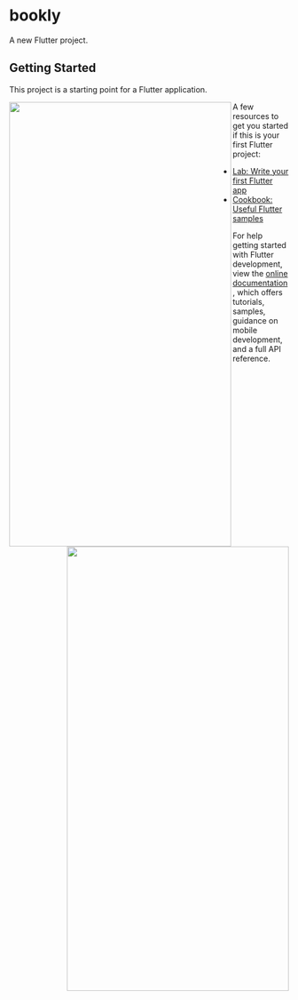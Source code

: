 # bookly

A new Flutter project.

## Getting Started

This project is a starting point for a Flutter application.


<img src="https://user-images.githubusercontent.com/50297806/220133760-57378230-6287-4bcf-a7b2-bec197dcc95a.png" align="left" style=" width:400px ; height:800px "  >
<img src="https://user-images.githubusercontent.com/50297806/220133810-56e47f75-c6ca-412b-9867-92180a58ccbd.png" align="right" style=" width:400px ; height:800px "  >



A few resources to get you started if this is your first Flutter project:

- [Lab: Write your first Flutter app](https://docs.flutter.dev/get-started/codelab)
- [Cookbook: Useful Flutter samples](https://docs.flutter.dev/cookbook)

For help getting started with Flutter development, view the
[online documentation](https://docs.flutter.dev/), which offers tutorials,
samples, guidance on mobile development, and a full API reference.
